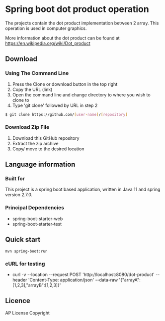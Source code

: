 # Spring boot dot product operation

The projects contain the dot product implementation between 2 array. This operation is used in computer graphics.

More information about the dot product can be found at
<https://en.wikipedia.org/wiki/Dot_product>

## Download
### Using The Command Line
1. Press the Clone or download button in the top right
2. Copy the URL (link)
3. Open the command line and change directory to where you wish to clone to
4. Type 'git clone' followed by URL in step 2
```bash
$ git clone https://github.com/[user-name]/[repository]
```

### Download Zip File

1. Download this GitHub repository
2. Extract the zip archive
3. Copy/ move to the desired location


## Language information
### Built for
This project is a spring boot based application, written in Java 11 and spring version 2.7.0.

### Principal Dependencies
- spring-boot-starter-web 
- spring-boot-starter-test

Quick start
-----------
`mvn spring-boot:run`

### cURL for testing
- curl -v --location --request POST 'http://localhost:8080/dot-product' --header 'Content-Type: application/json' --data-raw '{"arrayA":[1,2,3],"arrayB":[1,2,3]}'


## Licence
AP License
Copyright
